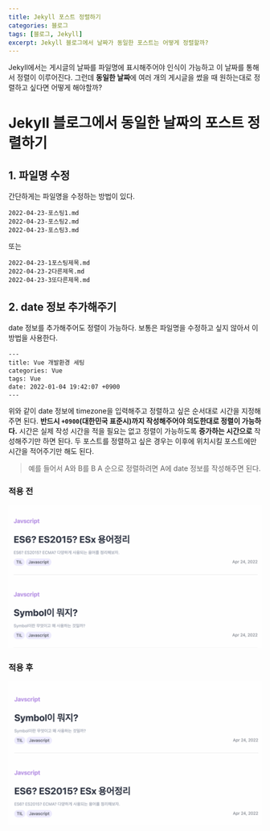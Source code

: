 ```yaml
---
title: Jekyll 포스트 정렬하기
categories: 블로그
tags: [블로그, Jekyll]
excerpt: Jekyll 블로그에서 날짜가 동일한 포스트는 어떻게 정렬할까?
---
```


Jekyll에서는 게시글의 날짜를 파일명에 표시해주어야 인식이 가능하고 이 날짜를 통해서 정렬이 이루어진다. 그런데 **동일한 날짜**에 여러 개의 게시글을 썼을 때 원하는대로 정렬하고 싶다면 어떻게 해야할까?

# Jekyll 블로그에서 동일한 날짜의 포스트 정렬하기

## 1. 파일명 수정

간단하게는 파일명을 수정하는 방법이 있다.

```
2022-04-23-포스팅1.md
2022-04-23-포스팅2.md
2022-04-23-포스팅3.md
```

또는

```
2022-04-23-1포스팅제목.md
2022-04-23-2다른제목.md
2022-04-23-3또다른제목.md
```

## 2. date 정보 추가해주기

date 정보를 추가해주어도 정렬이 가능하다. 보통은 파일명을 수정하고 싶지 않아서 이 방법을 사용한다.

```
---
title: Vue 개발환경 세팅
categories: Vue
tags: Vue
date: 2022-01-04 19:42:07 +0900
---
```

위와 같이 date 정보에 timezone을 입력해주고 정렬하고 싶은 순서대로 시간을 지정해주면 된다. **반드시 `+0900`(대한민국 표준시)까지 작성해주어야 의도한대로 정렬이 가능하다.** 시간은 실제 작성 시간을 적을 필요는 없고 정렬이 가능하도록 **증가하는 시간으로** 작성해주기만 하면 된다. 두 포스트를 정렬하고 싶은 경우는 이후에 위치시킬 포스트에만 시간을 적어주기만 해도 된다.

> 예를 들어서 A와 B를 B A 순으로 정렬하려면 A에 date 정보를 작성해주면 된다.

### 적용 전

![적용전](/img/jekyll_sort.png)

### 적용 후

![적용전](/img/jekyll_sort2.png)

